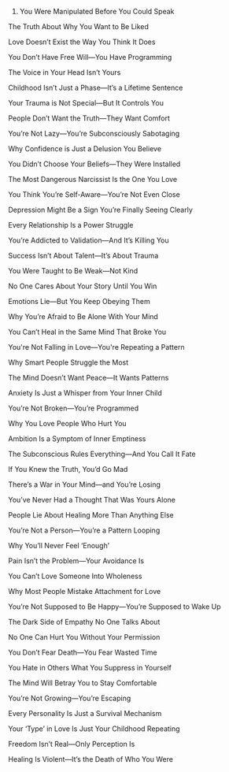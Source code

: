 1. You Were Manipulated Before You Could Speak

The Truth About Why You Want to Be Liked

Love Doesn’t Exist the Way You Think It Does

You Don’t Have Free Will—You Have Programming

The Voice in Your Head Isn’t Yours

Childhood Isn’t Just a Phase—It’s a Lifetime Sentence

Your Trauma is Not Special—But It Controls You

People Don’t Want the Truth—They Want Comfort

You’re Not Lazy—You’re Subconsciously Sabotaging

Why Confidence is Just a Delusion You Believe

You Didn’t Choose Your Beliefs—They Were Installed

The Most Dangerous Narcissist Is the One You Love

You Think You’re Self-Aware—You’re Not Even Close

Depression Might Be a Sign You’re Finally Seeing Clearly

Every Relationship Is a Power Struggle

You’re Addicted to Validation—And It’s Killing You

Success Isn’t About Talent—It’s About Trauma

You Were Taught to Be Weak—Not Kind

No One Cares About Your Story Until You Win

Emotions Lie—But You Keep Obeying Them

Why You’re Afraid to Be Alone With Your Mind

You Can’t Heal in the Same Mind That Broke You

You're Not Falling in Love—You're Repeating a Pattern

Why Smart People Struggle the Most

The Mind Doesn’t Want Peace—It Wants Patterns

Anxiety Is Just a Whisper from Your Inner Child

You’re Not Broken—You’re Programmed

Why You Love People Who Hurt You

Ambition Is a Symptom of Inner Emptiness

The Subconscious Rules Everything—And You Call It Fate

If You Knew the Truth, You’d Go Mad

There’s a War in Your Mind—and You’re Losing

You’ve Never Had a Thought That Was Yours Alone

People Lie About Healing More Than Anything Else

You’re Not a Person—You’re a Pattern Looping

Why You’ll Never Feel ‘Enough’

Pain Isn’t the Problem—Your Avoidance Is

You Can’t Love Someone Into Wholeness

Why Most People Mistake Attachment for Love

You’re Not Supposed to Be Happy—You’re Supposed to Wake Up

The Dark Side of Empathy No One Talks About

No One Can Hurt You Without Your Permission

You Don’t Fear Death—You Fear Wasted Time

You Hate in Others What You Suppress in Yourself

The Mind Will Betray You to Stay Comfortable

You’re Not Growing—You’re Escaping

Every Personality Is Just a Survival Mechanism

Your ‘Type’ in Love Is Just Your Childhood Repeating

Freedom Isn’t Real—Only Perception Is

Healing Is Violent—It’s the Death of Who You Were
